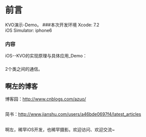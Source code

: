 # 前言
KVO演示-Demo。 
###本次开发环境
Xcode: 7.2  
iOS Simulator: iphone6
### 内容

iOS--KVO的实现原理与具体应用_Demo：
###
2个类之间的通信。

## 啊左的博客

博客园：http://www.cnblogs.com/azuo/
##
简书：http://www.jianshu.com/users/a46bde0697f4/latest_articles
##
啊左，稀罕iOS开发，也稀罕摄影。欢迎访问、欢迎交流~
